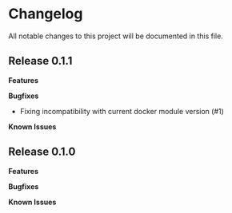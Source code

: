 # Changelog

All notable changes to this project will be documented in this file.

## Release 0.1.1

**Features**

**Bugfixes**
* Fixing incompatibility with current docker module version (#1)

**Known Issues**

## Release 0.1.0

**Features**

**Bugfixes**

**Known Issues**
